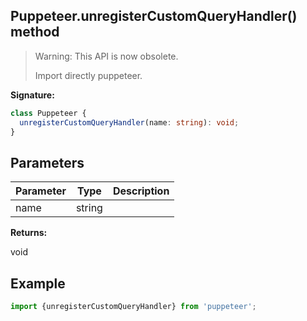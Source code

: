 ## Puppeteer.unregisterCustomQueryHandler() method

> Warning: This API is now obsolete.
>
> Import directly puppeteer.

**Signature:**

```typescript
class Puppeteer {
  unregisterCustomQueryHandler(name: string): void;
}
```

## Parameters

| Parameter | Type   | Description |
| --------- | ------ | ----------- |
| name      | string |             |

**Returns:**

void

## Example

```ts
import {unregisterCustomQueryHandler} from 'puppeteer';
```
